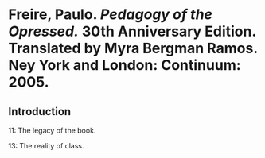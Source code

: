 # Freire, Paulo. *Pedagogy of the Opressed.* 30th Anniversary Edition. Translated by Myra Bergman Ramos. Ney York and London: Continuum: 2005.  

## Introduction  

11: The legacy of the book.  

13: The reality of class.  
